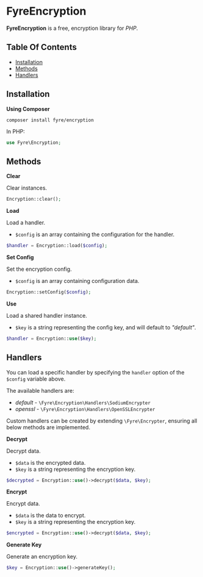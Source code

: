 # FyreEncryption

**FyreEncryption** is a free, encryption library for *PHP*.


## Table Of Contents
- [Installation](#installation)
- [Methods](#methods)
- [Handlers](#handlers)



## Installation

**Using Composer**

```
composer install fyre/encryption
```

In PHP:

```php
use Fyre\Encryption;
```


## Methods

**Clear**

Clear instances.

```php
Encryption::clear();
```

**Load**

Load a handler.

- `$config` is an array containing the configuration for the handler.

```php
$handler = Encryption::load($config);
```

**Set Config**

Set the encryption config.

- `$config` is an array containing configuration data.

```php
Encryption::setConfig($config);
```

**Use**

Load a shared handler instance.

- `$key` is a string representing the config key, and will default to *"default"*.

```php
$handler = Encryption::use($key);
```


## Handlers

You can load a specific handler by specifying the `handler` option of the `$config` variable above.

The available handlers are:
- *default* - `\Fyre\Encryption\Handlers\SodiumEncrypter`
- *openssl* - `\Fyre\Encryption\Handlers\OpenSSLEncrypter`

Custom handlers can be created by extending `\Fyre\Encrypter`, ensuring all below methods are implemented.

**Decrypt**

Decrypt data.

- `$data` is the encrypted data.
- `$key` is a string representing the encryption key.

```php
$decrypted = Encryption::use()->decrypt($data, $key);
```

**Encrypt**

Encrypt data.

- `$data` is the data to encrypt.
- `$key` is a string representing the encryption key.

```php
$encrypted = Encryption::use()->decrypt($data, $key);
```

**Generate Key**

Generate an encryption key.

```php
$key = Encryption::use()->generateKey();
```